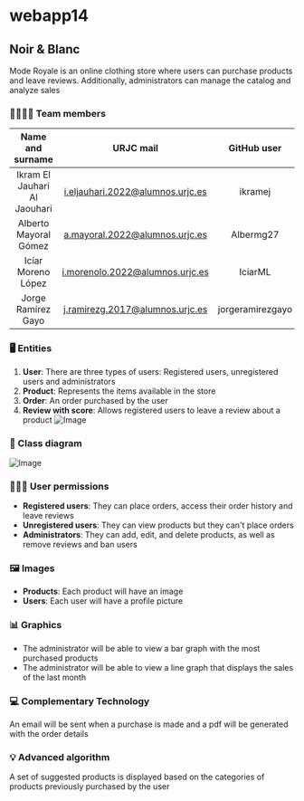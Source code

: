 # webapp14

## Noir & Blanc

Mode Royale is an online clothing store where users can purchase products and leave reviews. Additionally, administrators can manage the catalog and analyze sales

### 👩‍👩‍👦‍👦 Team members
| Name and surname    | URJC mail      | GitHub user      |
|:------------: |:------------:| :------------:|
| Ikram El Jauhari Al Jaouhari       | i.eljauhari.2022@alumnos.urjc.es       | ikramej       |
| Alberto Mayoral Gómez       | a.mayoral.2022@alumnos.urjc.es       | Albermg27       |
| Icíar Moreno López       | i.morenolo.2022@alumnos.urjc.es       | IciarML       |
| Jorge Ramírez Gayo       | j.ramirezg.2017@alumnos.urjc.es       | jorgeramirezgayo       |

### 🖥️ Entities
1. **User**: There are three types of users: Registered users, unregistered users and administrators
2. **Product**: Represents the items available in the store
3. **Order**: An order purchased by the user
4. **Review with score**: Allows registered users to leave a review about a product
![Image](https://github.com/user-attachments/assets/93a4bfab-4edd-4bb8-b684-b3a9bd4d0027)

### 🧩 Class diagram
![Image](https://github.com/user-attachments/assets/fe62c4fa-7021-4bc3-8a2b-a99d9fca3aea)

### 👨‍👩‍👦 User permissions
- **Registered users**: They can place orders, access their order history and leave reviews
- **Unregistered users**: They can view products but they can't place orders
- **Administrators**: They can add, edit, and delete products, as well as remove reviews and ban users

### 🖼️ Images
- **Products**: Each product will have an image
- **Users**: Each user will have a profile picture

### 📊 Graphics
- The administrator will be able to view a bar graph with the most purchased products
- The administrator will be able to view a line graph that displays the sales of the last month

### 💻 Complementary Technology
An email will be sent when a purchase is made and a pdf will be generated with the order details

### 💡 Advanced algorithm
A set of suggested products is displayed based on the categories of products previously purchased by the user
